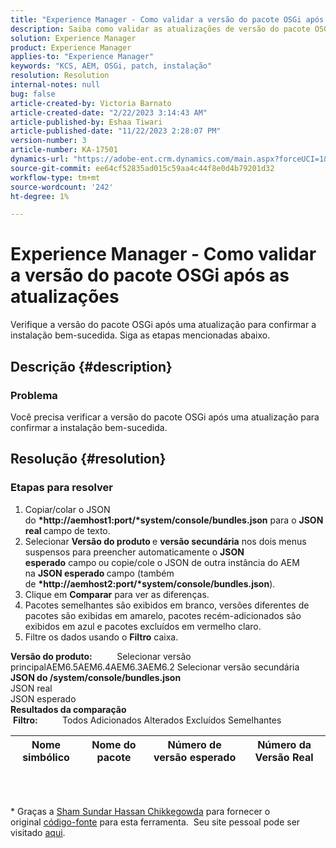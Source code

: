 ```yaml
---
title: "Experience Manager - Como validar a versão do pacote OSGi após as atualizações"
description: Saiba como validar as atualizações de versão do pacote OSGi.
solution: Experience Manager
product: Experience Manager
applies-to: "Experience Manager"
keywords: "KCS, AEM, OSGi, patch, instalação"
resolution: Resolution
internal-notes: null
bug: false
article-created-by: Victoria Barnato
article-created-date: "2/22/2023 3:14:43 AM"
article-published-by: Eshaa Tiwari
article-published-date: "11/22/2023 2:28:07 PM"
version-number: 3
article-number: KA-17501
dynamics-url: "https://adobe-ent.crm.dynamics.com/main.aspx?forceUCI=1&pagetype=entityrecord&etn=knowledgearticle&id=b247d608-5fb2-ed11-83fe-6045bd0067ea"
source-git-commit: ee64cf52835ad015c59aa4c44f8e0d4b79201d32
workflow-type: tm+mt
source-wordcount: '242'
ht-degree: 1%

---
```


# Experience Manager - Como validar a versão do pacote OSGi após as atualizações


Verifique a versão do pacote OSGi após uma atualização para confirmar a instalação bem-sucedida. Siga as etapas mencionadas abaixo.

## Descrição {#description}


### Problema

Você precisa verificar a versão do pacote OSGi após uma atualização para confirmar a instalação bem-sucedida.


## Resolução {#resolution}


### Etapas para resolver

1. Copiar/colar o JSON do <b>*http://aemhost1:port/*system/console/bundles.json</b> para o <b>JSON real </b>campo de texto.
2. Selecionar <b>Versão do produto </b>e <b>versão secundária</b> nos dois menus suspensos para preencher automaticamente o <b>JSON esperado</b> campo<b> </b>ou copie/cole o JSON de outra instância do AEM na <b>JSON esperado </b>campo (também de <b>*http://aemhost2:port/*system/console/bundles.json</b>).
3. Clique em <b>Comparar</b> para ver as diferenças.
4. Pacotes semelhantes são exibidos em branco, versões diferentes de pacotes são exibidas em amarelo, pacotes recém-adicionados são exibidos em azul e pacotes excluídos em vermelho claro.
5. Filtre os dados usando o <b>Filtro</b> caixa.

<b>Versão do produto:</b>          Selecionar versão principalAEM6.5AEM6.4AEM6.3AEM6.2 Selecionar versão secundária
<b>JSON do /system/console/bundles.json</b><br>JSON real <br>JSON esperado 
 <br><b>Resultados da comparação</b><br> <b>Filtro:</b>          Todos Adicionados Alterados Excluídos Semelhantes     <br>

| Nome simbólico | Nome do pacote | Número de versão esperado | Número da Versão Real |
| --- | --- | --- | --- |

<br> 




\* Graças a [Sham Sundar Hassan Chikkegowda](https://www.linkedin.com/in/sham-sundar-hassan-chikkegowda-6b03a517) para fornecer o original [código-fonte](https://github.com/Schikkeg/schikkeg.github.io/blob/master/tools/coi.html) para esta ferramenta.  Seu site pessoal pode ser visitado [aqui](https://www.aemstuff.com/).
